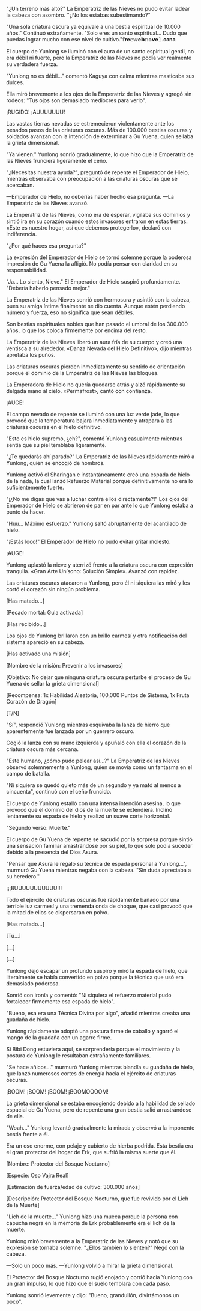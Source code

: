 
"¿Un terreno más alto?" La Emperatriz de las Nieves no pudo evitar ladear la cabeza con asombro. "¿No los estabas subestimando?"

"Una sola criatura oscura ya equivale a una bestia espiritual de 10.000 años." Continuó extrañamente. "Solo eres un santo espiritual... Dudo que puedas lograr mucho con ese nivel de cultivo."𝕗𝐫𝐞𝕖𝕨𝐞𝗯𝚗𝕠𝘃𝐞𝚕.𝐜𝐚𝐧𝐚

El cuerpo de Yunlong se iluminó con el aura de un santo espiritual gentil, no era débil ni fuerte, pero la Emperatriz de las Nieves no podía ver realmente su verdadera fuerza.

"Yunlong no es débil..." comentó Kaguya con calma mientras masticaba sus dulces.

Ella miró brevemente a los ojos de la Emperatriz de las Nieves y agregó sin rodeos: "Tus ojos son demasiado mediocres para verlo".

¡RUGIDO! ¡AUUUUUUU!

Las vastas tierras nevadas se estremecieron violentamente ante los pesados ​​pasos de las criaturas oscuras. Más de 100.000 bestias oscuras y soldados avanzan con la intención de exterminar a Gu Yuena, quien sellaba la grieta dimensional.

"Ya vienen." Yunlong sonrió gradualmente, lo que hizo que la Emperatriz de las Nieves frunciera ligeramente el ceño.

"¿Necesitas nuestra ayuda?", preguntó de repente el Emperador de Hielo, mientras observaba con preocupación a las criaturas oscuras que se acercaban.

—Emperador de Hielo, no deberías haber hecho esa pregunta. —La Emperatriz de las Nieves avanzó.

La Emperatriz de las Nieves, como era de esperar, vigilaba sus dominios y sintió ira en su corazón cuando estos invasores entraron en estas tierras. «Este es nuestro hogar, así que debemos protegerlo», declaró con indiferencia.

"¿Por qué haces esa pregunta?"

La expresión del Emperador de Hielo se tornó solemne porque la poderosa impresión de Gu Yuena la afligió. No podía pensar con claridad en su responsabilidad.

"Ja... Lo siento, Nieve." El Emperador de Hielo suspiró profundamente. "Debería haberlo pensado mejor."

La Emperatriz de las Nieves sonrió con hermosura y asintió con la cabeza, pues su amiga íntima finalmente se dio cuenta. Aunque estén perdiendo número y fuerza, eso no significa que sean débiles.

Son bestias espirituales nobles que han pasado el umbral de los 300.000 años, lo que los coloca firmemente por encima del resto.

La Emperatriz de las Nieves liberó un aura fría de su cuerpo y creó una ventisca a su alrededor. «Danza Nevada del Hielo Definitivo», dijo mientras apretaba los puños.

Las criaturas oscuras pierden inmediatamente su sentido de orientación porque el dominio de la Emperatriz de las Nieves las bloquea.

La Emperadora de Hielo no quería quedarse atrás y alzó rápidamente su delgada mano al cielo. «Permafrost», cantó con confianza.

¡AUGE!

El campo nevado de repente se iluminó con una luz verde jade, lo que provocó que la temperatura bajara inmediatamente y atrapara a las criaturas oscuras en el hielo definitivo.

"Esto es hielo supremo, ¿eh?", comentó Yunlong casualmente mientras sentía que su piel temblaba ligeramente.

"¿Te quedarás ahí parado?" La Emperatriz de las Nieves rápidamente miró a Yunlong, quien se encogió de hombros.

Yunlong activó el Sharingan e instantáneamente creó una espada de hielo de la nada, la cual lanzó Refuerzo Material porque definitivamente no era lo suficientemente fuerte.

"¡¿No me digas que vas a luchar contra ellos directamente?!" Los ojos del Emperador de Hielo se abrieron de par en par ante lo que Yunlong estaba a punto de hacer.

"Huu... Máximo esfuerzo." Yunlong saltó abruptamente del acantilado de hielo.

"¡Estás loco!" El Emperador de Hielo no pudo evitar gritar molesto.

¡AUGE!

Yunlong aplastó la nieve y aterrizó frente a la criatura oscura con expresión tranquila. «Gran Arte Unísono: Solución Simple». Avanzó con rapidez.

Las criaturas oscuras atacaron a Yunlong, pero él ni siquiera las miró y les cortó el corazón sin ningún problema.

[Has matado...]

[Pecado mortal: Gula activada]

[Has recibido...]

Los ojos de Yunlong brillaron con un brillo carmesí y otra notificación del sistema apareció en su cabeza.

[Has activado una misión]

[Nombre de la misión: Prevenir a los invasores]

[Objetivo: No dejar que ninguna criatura oscura perturbe el proceso de Gu Yuena de sellar la grieta dimensional]

[Recompensa: 1x Habilidad Aleatoria, 100,000 Puntos de Sistema, 1x Fruta Corazón de Dragón]

[T/N]

"Sí", respondió Yunlong mientras esquivaba la lanza de hierro que aparentemente fue lanzada por un guerrero oscuro.

Cogió la lanza con su mano izquierda y apuñaló con ella el corazón de la criatura oscura más cercana.

"Este humano, ¿cómo pudo pelear así...?" La Emperatriz de las Nieves observó solemnemente a Yunlong, quien se movía como un fantasma en el campo de batalla.

"Ni siquiera se quedó quieto más de un segundo y ya mató al menos a cincuenta", continuó con el ceño fruncido.

El cuerpo de Yunlong estalló con una intensa intención asesina, lo que provocó que el dominio del dios de la muerte se extendiera. Inclinó lentamente su espada de hielo y realizó un suave corte horizontal.

"Segundo verso: Muerte."

El cuerpo de Gu Yuena de repente se sacudió por la sorpresa porque sintió una sensación familiar arrastrándose por su piel, lo que solo podía suceder debido a la presencia del Dios Asura.

"Pensar que Asura le regaló su técnica de espada personal a Yunlong...", murmuró Gu Yuena mientras negaba con la cabeza. "Sin duda apreciaba a su heredero."

¡¡¡BUUUUUUUUUUU!!!

Todo el ejército de criaturas oscuras fue rápidamente bañado por una terrible luz carmesí y una tremenda onda de choque, que casi provocó que la mitad de ellos se dispersaran en polvo.

[Has matado...]

[Tú...]

[...]

[...]

Yunlong dejó escapar un profundo suspiro y miró la espada de hielo, que literalmente se había convertido en polvo porque la técnica que usó era demasiado poderosa.

Sonrió con ironía y comentó: "Ni siquiera el refuerzo material pudo fortalecer firmemente esa espada de hielo".

"Bueno, esa era una Técnica Divina por algo", añadió mientras creaba una guadaña de hielo.

Yunlong rápidamente adoptó una postura firme de caballo y agarró el mango de la guadaña con un agarre firme.

Si Bibi Dong estuviera aquí, se sorprendería porque el movimiento y la postura de Yunlong le resultaban extrañamente familiares.

"Se hace añicos..." murmuró Yunlong mientras blandía su guadaña de hielo, que lanzó numerosos cortes de energía hacia el ejército de criaturas oscuras.

¡BOOM! ¡BOOM! ¡BOOM! ¡BOOMOOOOM!

La grieta dimensional se estaba encogiendo debido a la habilidad de sellado espacial de Gu Yuena, pero de repente una gran bestia salió arrastrándose de ella.

"Woah..." Yunlong levantó gradualmente la mirada y observó a la imponente bestia frente a él.

Era un oso enorme, con pelaje y cubierto de hierba podrida. Esta bestia era el gran protector del hogar de Erk, que sufrió la misma suerte que él.

[Nombre: Protector del Bosque Nocturno]

[Especie: Oso Vajra Real]

[Estimación de fuerza/edad de cultivo: 300.000 años]

[Descripción: Protector del Bosque Nocturno, que fue revivido por el Lich de la Muerte]

"Lich de la muerte..." Yunlong hizo una mueca porque la persona con capucha negra en la memoria de Erk probablemente era el lich de la muerte.

Yunlong miró brevemente a la Emperatriz de las Nieves y notó que su expresión se tornaba solemne. "¿Ellos también lo sienten?" Negó con la cabeza.

—Solo un poco más. —Yunlong volvió a mirar la grieta dimensional.

El Protector del Bosque Nocturno rugió enojado y corrió hacia Yunlong con un gran impulso, lo que hizo que el suelo temblara con cada paso.

Yunlong sonrió levemente y dijo: "Bueno, grandullón, divirtámonos un poco".